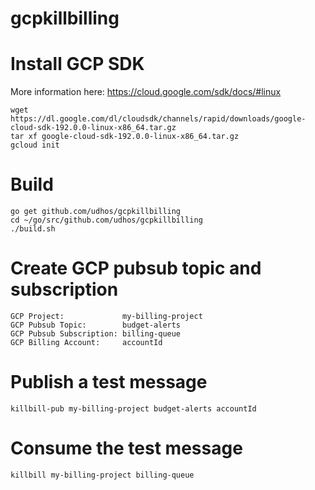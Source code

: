 # gcpkillbilling

Install GCP SDK
===============

More information here: https://cloud.google.com/sdk/docs/#linux

    wget https://dl.google.com/dl/cloudsdk/channels/rapid/downloads/google-cloud-sdk-192.0.0-linux-x86_64.tar.gz
    tar xf google-cloud-sdk-192.0.0-linux-x86_64.tar.gz
    gcloud init

Build
=====

    go get github.com/udhos/gcpkillbilling
    cd ~/go/src/github.com/udhos/gcpkillbilling
    ./build.sh

Create GCP pubsub topic and subscription
========================================

    GCP Project:             my-billing-project
    GCP Pubsub Topic:        budget-alerts
    GCP Pubsub Subscription: billing-queue
    GCP Billing Account:     accountId

Publish a test message
======================

    killbill-pub my-billing-project budget-alerts accountId

Consume the test message
========================

    killbill my-billing-project billing-queue
